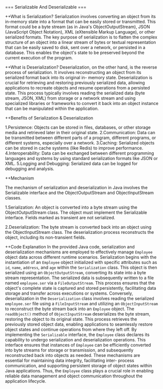 === Serializable And Deserializable ===

++What is Serialization?
Serialization involves converting an object from its in-memory state into a format that can be easily stored or transmitted. This format could be a byte stream (as in Java's ObjectOutputStream), JSON (JavaScript Object Notation), XML (eXtensible Markup Language), or other serialized formats. The key purpose of serialization is to flatten the complex structure of an object into a linear stream of bytes or textual representation that can be easily saved to disk, sent over a network, or persisted in a database. This enables the object's state to be preserved beyond the current execution of the program.

++What is Deserialization?
Deserialization, on the other hand, is the reverse process of serialization. It involves reconstructing an object from its serialized format back into its original in- memory state. Deserialization is crucial for retrieving and restoring previously serialized data, allowing applications to recreate objects and resume operations from a persisted state. This process typically involves reading the serialized data (byte stream, JSON, XML) from storage or a network stream and using specialized libraries or frameworks to convert it back into an object instance that can be manipulated within the application.

++Benefits of Serialization & Deserialization

1.Persistence: Objects can be stored in files, databases, or other storage media and retrieved later in their original state.
2.Communication: Data can be transmitted between different parts of a program, different programs, or different systems, especially over a network.
3.Caching: Serialized objects can be stored in cache systems (like Redis) to improve performance.
4.Interoperability: Data can be exchanged between different programming languages and systems by using standard serialization formats like JSON or XML.
5.Logging and Debugging: Serialized data can be logged for debugging and analysis.

++Mechanism

The mechanism of serialization and deserialization in Java involves the Serializable interface and the ObjectOutputStream and ObjectInputStream classes.

1.Serialization:
An object is converted into a byte stream using the ObjectOutputStream class.
The object must implement the Serializable interface.
Fields marked as transient are not serialized.

2.Deserialization:
The byte stream is converted back into an object using the ObjectInputStream class.
The deserialization process reconstructs the object, including its non-transient fields.

++Code Explanation
In the provided Java code, serialization and deserialization mechanisms are employed to effectively manage `Employee` object data across different runtime scenarios.
Serialization begins with the instantiation of an `Employee` object initialized with specific attributes such as `id`, `name`, `address`, and `age` within the `Serialization` class. This object is then serialized using an `ObjectOutputStream`, converting its state into a byte stream representation. The serialized data is subsequently written to a file named `employee.ser` via a `FileOutputStream`. This process ensures that the
object's complete state is captured and stored persistently, facilitating data storage and transfer across executions or systems.
Conversely, deserialization in the `Deserialization` class involves reading the serialized `employee.ser` file using a `FileInputStream` and utilizing an `ObjectInputStream` to reconstruct the byte stream back into an `Employee` object. The `readObject()` method of `ObjectInputStream` deserializes the byte stream, restoring the object to its original state. This process retrieves the previously stored object data, enabling applications to seamlessly restore object states and continue operations from where they left off.
By implementing the `Serializable` interface, the `Employee` class declares its capability to undergo serialization and deserialization operations. This interface ensures that instances of `Employee` can be efficiently converted into byte streams for storage or transmission, and subsequently reconstructed back into objects as needed. These mechanisms are essential for maintaining data integrity, facilitating inter- process communication, and supporting persistent storage of object states within Java applications. Thus, the `Employee` class plays a crucial role in enabling reliable data management and object communication throughout the application lifecycle.

